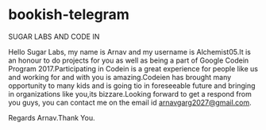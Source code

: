 # bookish-telegram
SUGAR LABS AND CODE IN

Hello Sugar Labs,
my name is Arnav and my username is Alchemist05.It is an honour to do projects for you as well as being a part of Google Codein Program 2017.Participating in Codein is a great experience for people like us and working for and with you is amazing.Codeien has brought many opportunity to many kids and is going tio in foreseeable future and bringing in organizations like you,its bizzare.Looking forward to get a respond from you guys, you can contact me on the email id arnavgarg2027@gmail.com. 

Regards Arnav.Thank You. 
